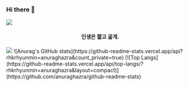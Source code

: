 ### Hi there 👋
<img src="https://capsule-render.vercel.app/api?type=waving&color=#81DAF5&height=250&section=header" />
<h4 align="middle"> 인생은 짧고 굷게. </h4> 
<img src="https://capsule-render.vercel.app/api?type=waving&color=81DAF5&height=150&section=footer" />
![Anurag's GitHub stats](https://github-readme-stats.vercel.app/api?rhkrhyunmin=anuraghazra&count_private=true)
[![Top Langs](https://github-readme-stats.vercel.app/api/top-langs/?rhkrhyunmin=anuraghazra&layout=compact)](https://github.com/anuraghazra/github-readme-stats)

